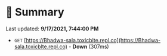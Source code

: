 # 📖 Summary
Last updated: **9/17/2021, 7:44:00 PM**

- `GET` [https://Bhadwa-sala.toxicblte.repl.co](https://Bhadwa-sala.toxicblte.repl.co) - **Down** (307ms)

